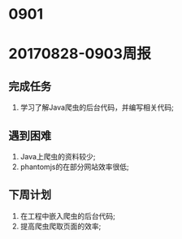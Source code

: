 # 0901
# 20170828-0903周报
## 完成任务
1. 学习了解Java爬虫的后台代码，并编写相关代码;

## 遇到困难
1. Java上爬虫的资料较少;
2. phantomjs的在部分网站效率很低;

## 下周计划
1. 在工程中嵌入爬虫的后台代码;
2. 提高爬虫爬取页面的效率;